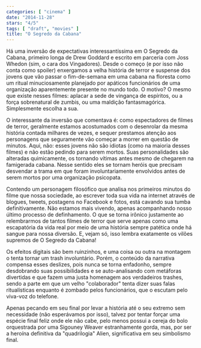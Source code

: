 ```yaml
---
categories: [ "cinema" ]
date: "2014-11-28"
stars: "4/5"
tags: [ "draft", "movies" ]
title: "O Segredo da Cabana"
---
```

Há uma inversão de expectativas interessantíssima em O Segredo da
Cabana, primeiro longa de Drew Goddard e escrito em parceria com Joss
Whedon (sim, o cara dos Vingadores). Desde o começo (e por isso não
conta como spoiler) enxergamos a velha história de terror e suspense
dos jovens que vão passar o fim-de-semana em uma cabana na floresta
como um ritual minuciosamente planejado por apáticos funcionários de
uma organização aparentemente presente no mundo todo. O motivo? O
mesmo que existe nesses filmes: aplacar a sede de vingança de
espíritos, ou a força sobrenatural de zumbis, ou uma maldição
fantasmagórica. Simplesmente escolha a sua.

O interessante da inversão que comentava é: como espectadores de
filmes de terror, geralmente estamos acostumados com o desenrolar
da mesma história contada milhares de vezes, e sequer prestamos
atenção aos personagens que seguramente vão começar a morrer em
questão de minutos. Aqui, não: esses jovens não são idiotas (como
na maioria desses filmes) e não estão pedindo para serem mortos. Suas
personalidades são alteradas quimicamente, os tornando vítimas antes
mesmo de chegarem na famigerada cabana. Nesse sentido eles se tornam
heróis que precisam desvendar a trama em que foram involuntariamente
envolvidos antes de serem mortos por uma organização psicopata.

Contendo um personagem filosófico que analisa nos primeiros minutos do
filme que nossa sociedade, ao escrever toda sua vida na internet através
de blogues, tweets, postagens no Facebook e fotos, está cavando sua tumba
definitivamente. Não estamos mais vivendo, apenas acompanhando nosso
último processo de definhamento. O que se torna irônico justamente
ao relembrarmos de tantos filmes de terror que serve apenas como uma
escapatória da vida real por meio de uma história sempre patética onde
há sangue para nossa diversão. E, vejam só, isso lembra exatamente
os vilões supremos de O Segredo da Cabana!

Os efeitos digitais são bem ruinzinhos, e uma coisa ou outra na montagem
o tenta tornar um trash involuntário. Porém, o conteúdo da narrativa
compensa esses deslizes, pois nunca se torna enfadonho, sempre desdobrando
suas possibilidades e se auto-analisando com metáforas divertidas e que
fazem uma justa homenagem aos verdadeiros trashes, sendo a parte em que
um velho "colaborador" tenta dizer suas falas ritualísticas enquanto
é zombado pelos funcionários, que o escutam pelo viva-voz do telefone.

Apenas pecando em seu final por levar a história até o seu extremo
sem necessidade (não esperávamos por isso), talvez por tentar forçar
uma espécie final feliz onde ele não cabe, pelo menos possui a cereja
do bolo orquestrada por uma Sigouney Weaver estranhamente gorda, mas,
por ser a heroína definitiva da "quadrilogia" Alien, significativa em
seu simbolismo final.
